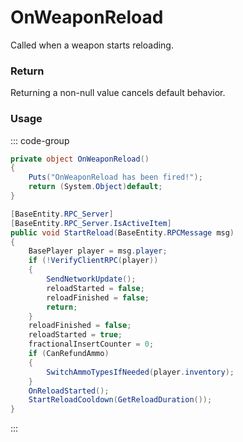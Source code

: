 <Badge type="danger" text="Carbon Compatible"/><Badge type="warning" text="Oxide Compatible"/>
# OnWeaponReload
Called when a weapon starts reloading.
### Return
Returning a non-null value cancels default behavior.

### Usage
::: code-group
```csharp [Example]
private object OnWeaponReload()
{
	Puts("OnWeaponReload has been fired!");
	return (System.Object)default;
}
```
```csharp [Source — Assembly-CSharp @ BaseProjectile]
[BaseEntity.RPC_Server]
[BaseEntity.RPC_Server.IsActiveItem]
public void StartReload(BaseEntity.RPCMessage msg)
{
	BasePlayer player = msg.player;
	if (!VerifyClientRPC(player))
	{
		SendNetworkUpdate();
		reloadStarted = false;
		reloadFinished = false;
		return;
	}
	reloadFinished = false;
	reloadStarted = true;
	fractionalInsertCounter = 0;
	if (CanRefundAmmo)
	{
		SwitchAmmoTypesIfNeeded(player.inventory);
	}
	OnReloadStarted();
	StartReloadCooldown(GetReloadDuration());
}

```
:::
